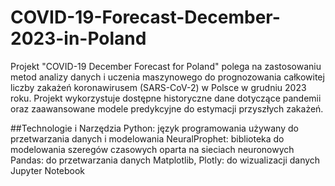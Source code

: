 # COVID-19-Forecast-December-2023-in-Poland

Projekt "COVID-19 December Forecast for Poland" polega na zastosowaniu metod analizy danych i uczenia maszynowego do prognozowania całkowitej liczby zakażeń koronawirusem (SARS-CoV-2) w Polsce w grudniu 2023 roku. Projekt wykorzystuje dostępne historyczne dane dotyczące pandemii oraz zaawansowane modele predykcyjne do estymacji przyszłych zakażeń.

##Technologie i Narzędzia
Python: język programowania używany do przetwarzania danych i modelowania
NeuralProphet: biblioteka do modelowania szeregów czasowych oparta na sieciach neuronowych
Pandas: do przetwarzania danych
Matplotlib, Plotly: do wizualizacji danych
Jupyter Notebook

